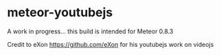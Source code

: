 meteor-youtubejs
================

A work in progress... this build is intended for Meteor 0.8.3

Credit to eXon https://github.com/eXon  for his youtubejs work on videojs
